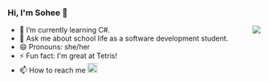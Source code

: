 ### Hi, I'm Sohee 👋
     
<img align="right" src="https://github-readme-stats.vercel.app/api/top-langs?username=soheeRyu&layout=compact"/>
     
- 🌱 I’m currently learning C#.
- 💬 Ask me about school life as a software development student.
- 😄 Pronouns: she/her
- ⚡ Fun fact: I'm great at Tetris! 
- 📫 How to reach me
<a href="https://www.linkedin.com/in/sohee-ryu/"><img height="20" src="https://cdn2.iconfinder.com/data/icons/social-icon-3/512/social_style_3_in-306.png"/>
</a>    





